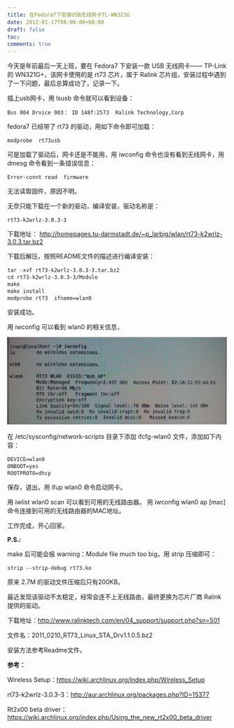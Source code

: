 ```yaml
---
title: 在Fedora7下安装USB无线网卡TL-WN321G
date: 2012-01-17T08:00:00+08:00
draft: false
toc:
comments: true
---
```



今天是年前最后一天上班，要在 Fedora7 下安装一款 USB 无线网卡—— TP-Link 的 WN321G+，该网卡使用的是 rt73 芯片，属于 Ralink 芯片组，安装过程中遇到了一下问题，最后总算成功了，记录一下。

插上usb网卡，用 lsusb 命令就可以看到设备：

	Bus 004 Drvice 003： ID 148f:2573  Ralink Technology,Corp

fedora7 已经带了 rt73 的驱动，用如下命令即可加载：

	modprobe  rt73usb

可是加载了驱动后，网卡还是不能用，用 iwconfig 命令也没有看到无线网卡，用 dmesg 命令看到一条错误信息：

	Error-connt read  firmware

无法读取固件，原因不明。

无奈只能下载在一个新的驱动，编译安装，驱动名称是：

	rt73-k2wrlz-3.0.3-3

下载地址：
<http://homepages.tu-darmstadt.de/~p_larbig/wlan/rt73-k2wrlz-3.0.3.tar.bz2>

下载后解压，按照README文件的描述进行编译安装：

	tar -xvf rt73-k2wrlz-3.0.3-3.tar.bz2
	cd rt73-k2wrlz-3.0.3-3/Module
	make
	make install
	modprobe rt73  ifname=wlan0

安装成功。

用 iwconfig 可以看到 wlan0 的相关信息，

![](/images/2012-01-17/2012-01-17_1.JPG)

在 /etc/sysconfig/network-scripts 目录下添加 ifcfg-wlan0 文件，添加如下内容：

	DEVICE=wlan0
	ONBOOT=yes
	ROOTPROTO=dhcp

保存，退出，用 ifup wlan0 命令启动网卡。

用 iwlist wlan0 scan 可以看到可用的无线路由器。
用 iwconfig wlan0 ap \[mac] 命令连接到可用的无线路由器的MAC地址。

工作完成，开心回家。

**P.S.:**

make 后可能会报 warning：Module file much too big，用 strip 压缩即可：

	strip --strip-debug rt73.ko

原来 2.7M 的驱动文件压缩后只有200KB。

最近发现该驱动不太稳定，经常会连不上无线路由，最终更换为芯片厂商 Ralink 提供的驱动。

下载地址：<http://www.ralinktech.com/en/04_support/support.php?sn=501>

文件名：2011\_0210\_RT73\_Linux\_STA\_Drv1.1.0.5.bz2

安装方法参考Readme文件。

**参考：**

Wireless Setup：<https://wiki.archlinux.org/index.php/Wireless_Setup>

rt73-k2wrlz-3.0.3-3：<http://aur.archlinux.org/packages.php?ID=15377>

Rt2x00 beta driver：<https://wiki.archlinux.org/index.php/Using_the_new_rt2x00_beta_driver>
